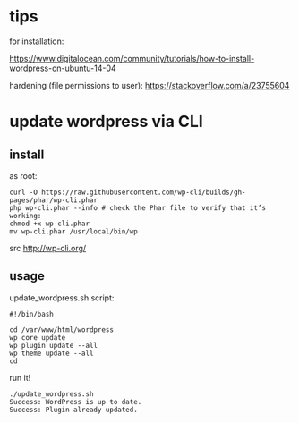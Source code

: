 # tips

for installation:

https://www.digitalocean.com/community/tutorials/how-to-install-wordpress-on-ubuntu-14-04

hardening (file permissions to user): https://stackoverflow.com/a/23755604

# update wordpress via CLI

## install

as root:

```
curl -O https://raw.githubusercontent.com/wp-cli/builds/gh-pages/phar/wp-cli.phar
php wp-cli.phar --info # check the Phar file to verify that it’s working:
chmod +x wp-cli.phar
mv wp-cli.phar /usr/local/bin/wp
```

src http://wp-cli.org/

## usage

update_wordpress.sh script:

```
#!/bin/bash

cd /var/www/html/wordpress
wp core update
wp plugin update --all
wp theme update --all
cd
```

run it!

```
./update_wordpress.sh 
Success: WordPress is up to date.
Success: Plugin already updated.
```
